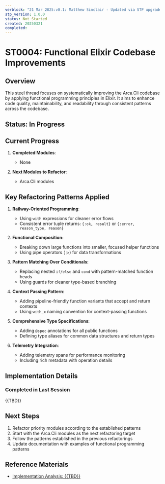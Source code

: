 ```yaml
---
verblock: "21 Mar 2025:v0.1: Matthew Sinclair - Updated via STP upgrade"
stp_version: 1.0.0
status: Not Started
created: 20250321
completed: 
---
```

# ST0004: Functional Elixir Codebase Improvements

## Overview

This steel thread focuses on systematically improving the Arca.Cli codebase by applying functional programming principles in Elixir. It aims to enhance code quality, maintainability, and readability through consistent patterns across the codebase.

## Status: In Progress

## Current Progress

1. **Completed Modules**:
   - None

2. **Next Modules to Refactor**:
   - Arca.Cli modules

## Key Refactoring Patterns Applied

1. **Railway-Oriented Programming**:
   - Using `with` expressions for cleaner error flows
   - Consistent error tuple returns: `{:ok, result}` or `{:error, reason_type, reason}`

2. **Functional Composition**:
   - Breaking down large functions into smaller, focused helper functions
   - Using pipe operators (`|>`) for data transformations

3. **Pattern Matching Over Conditionals**:
   - Replacing nested `if/else` and `cond` with pattern-matched function heads
   - Using guards for cleaner type-based branching

4. **Context Passing Pattern**:
   - Adding pipeline-friendly function variants that accept and return contexts
   - Using `with_x` naming convention for context-passing functions

5. **Comprehensive Type Specifications**:
   - Adding `@spec` annotations for all public functions
   - Defining type aliases for common data structures and return types

6. **Telemetry Integration**:
   - Adding telemetry spans for performance monitoring
   - Including rich metadata with operation details

## Implementation Details

### Completed in Last Session

{{TBD}}

## Next Steps

1. Refactor priority modules according to the established patterns
2. Start with the Arca.Cli modules as the next refactoring target
3. Follow the patterns established in the previous refactorings
4. Update documentation with examples of functional programming patterns

## Reference Materials

- [Implementation Analysis: {{TBD}}](./ST0004_{{TBD}}.md)
